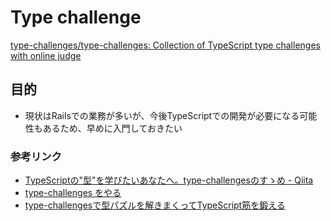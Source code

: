 # Type challenge
[type-challenges/type-challenges: Collection of TypeScript type challenges with online judge](https://github.com/type-challenges/type-challenges)

## 目的
- 現状はRailsでの業務が多いが、今後TypeScriptでの開発が必要になる可能性もあるため、早めに入門しておきたい

### 参考リンク
- [TypeScriptの"型"を学びたいあなたへ。type-challengesのすゝめ - Qiita](https://qiita.com/ryo2132/items/925b96838dd8cca7cebd)
- [type-challenges をやる](https://zenn.dev/azukiazusa/scraps/7f3396b6e6cfab)
- [type-challengesで型パズルを解きまくってTypeScript筋を鍛える](https://zenn.dev/dowanna6/articles/9494d8861c95fd)